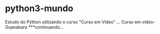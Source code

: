# python3-mundo

Estudo do Pýthon utilizando o curso "Curso em Video" ...
Curso em vídeo- Guanabara 
***continuando...

